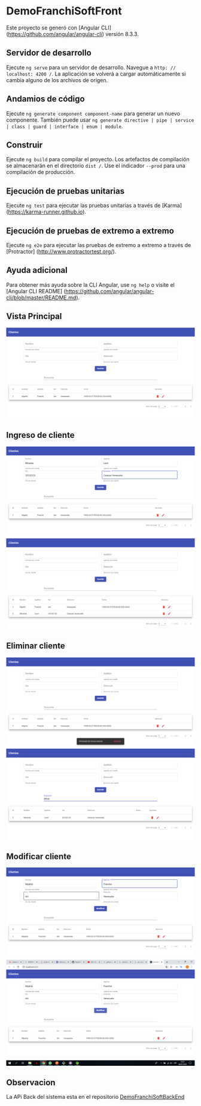 # DemoFranchiSoftFront
Este proyecto se generó con [Angular CLI] (https://github.com/angular/angular-cli) versión 8.3.3.

## Servidor de desarrollo
Ejecute `ng serve` para un servidor de desarrollo. Navegue a `http: // localhost: 4200 /`. La aplicación se volverá a cargar automáticamente si cambia alguno de los archivos de origen.

## Andamios de código
Ejecute `ng generate component component-name` para generar un nuevo componente. También puede usar `ng generate directive | pipe | service | class | guard | interface | enum | module`.

## Construir
Ejecute `ng build` para compilar el proyecto. Los artefactos de compilación se almacenarán en el directorio `dist /`. Use el indicador `--prod` para una compilación de producción.

## Ejecución de pruebas unitarias
Ejecute `ng test` para ejecutar las pruebas unitarias a través de [Karma] (https://karma-runner.github.io).

## Ejecución de pruebas de extremo a extremo
Ejecute `ng e2e` para ejecutar las pruebas de extremo a extremo a través de [Protractor] (http://www.protractortest.org/).

## Ayuda adicional
Para obtener más ayuda sobre la CLI Angular, use `ng help` o visite el [Angular CLI README] (https://github.com/angular/angular-cli/blob/master/README.md).

## Vista Principal
<img src="https://github.com/Mijahil31/DemoFranchiSoftFrontEnd/blob/master/1.png">

## Ingreso de cliente
<img src="https://github.com/Mijahil31/DemoFranchiSoftFrontEnd/blob/master/2.png">
<img src="https://github.com/Mijahil31/DemoFranchiSoftFrontEnd/blob/master/3.png">

## Eliminar cliente
<img src="https://github.com/Mijahil31/DemoFranchiSoftFrontEnd/blob/master/6.png">
<img src="https://github.com/Mijahil31/DemoFranchiSoftFrontEnd/blob/master/4.png">

## Modificar cliente
<img src="https://github.com/Mijahil31/DemoFranchiSoftFrontEnd/blob/master/7.png">
<img src="https://github.com/Mijahil31/DemoFranchiSoftFrontEnd/blob/master/8.png">

## Observacion
La APi Back del sistema esta en el repositorio <a href="https://github.com/Mijahil31/DemoFranchiSofBackEnd/">DemoFranchiSoftBackEnd</a>
